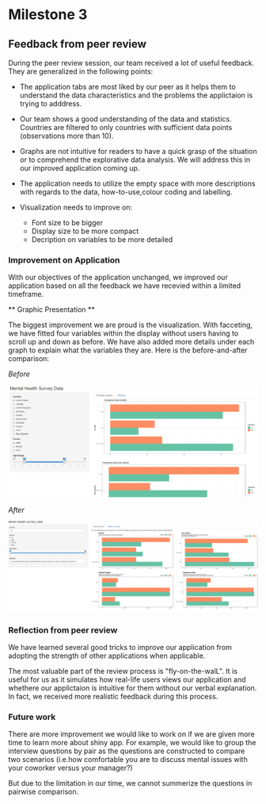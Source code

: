 # Milestone 3


## Feedback from peer review

During the peer review session, our team received a lot of useful feedback. They are generalized in the following points:

-  The application tabs are most liked by our peer as it helps them to understand the data characteristics and the problems the applictaion is trying to adddress.

- Our team shows a good understanding of the data and statistics. Countries are filtered to only countries with sufficient data points (observations more than 10).

- Graphs are not intuitive for readers to have a quick grasp of the situation or to comprehend the explorative data analysis. We will address this in our improved application coming up.

- The application needs to utilize the empty space with more descriptions with regards to the data, how-to-use,colour coding and labelling.

- Visualization needs to improve on:
    - Font size to be bigger
    - Display size to be more compact
    - Decription on variables to be more detailed


### Improvement on Application

With our objectives of the application unchanged, we improved our application based on all the feedback we have recevied within a limited timeframe.

** Graphic Presentation **

The biggest improvement we are proud is the visualization. With facceting, we have fitted four variables within the display without users having to scroll up and down as before. We have also added more details under each graph to explain what the variables they are. Here is the before-and-after comparison:

*Before*

![](img/screenshot.PNG)

*After*
    
![](img/screenshot_new.PNG)

### Reflection from peer review


We have learned several good tricks to improve our application from adopting the strength of other applications when applicable. 

The most valuable part of the review process is "fly-on-the-walL". It is useful for us as it simulates how real-life users views our application and whethere our applictaion is intuitive for them without our verbal explanation. In fact, we received more realistic feedback during this process.


### Future work

There are more improvement we would like to work on if we are given more time to learn more about shiny app. For example, we would like to group the interview questions by pair as the questions are constructed to compare two scenarios (i.e.how comfortable you are to discuss mental issues with your coworker versus your manager?)

But due to the limitation in our time, we cannot summerize the questions in pairwise comparison.